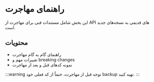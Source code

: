 # راهنمای مهاجرت

این بخش شامل مستندات فنی برای مهاجرت از API های قدیمی به نسخه‌های جدید است.

## محتویات
- راهنمای گام به گام مهاجرت
- تغییرات مهم و breaking changes
- نمونه کدهای قبل و بعد از مهاجرت

:::warning توجه
قبل از مهاجرت، حتماً از کد فعلی خود backup تهیه کنید.
:::
